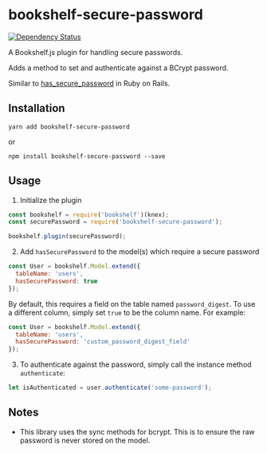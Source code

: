 # bookshelf-secure-password

[![Dependency Status](https://david-dm.org/venables/bookshelf-secure-password.png)](https://david-dm.org/venables/bookshelf-secure-password)

A Bookshelf.js plugin for handling secure passwords.

Adds a method to set and authenticate against a BCrypt password.

Similar to [has_secure_password](http://api.rubyonrails.org/classes/ActiveModel/SecurePassword/ClassMethods.html) in Ruby on Rails.

## Installation

```
yarn add bookshelf-secure-password
```

or

```
npm install bookshelf-secure-password --save
```

## Usage

1. Initialize the plugin

  ```javascript
  const bookshelf = require('bookshelf')(knex);
  const securePassword = require('bookshelf-secure-password');

  bookshelf.plugin(securePassword);
  ```

2. Add `hasSecurePassword` to the model(s) which require a secure password

  ```javascript
  const User = bookshelf.Model.extend({
    tableName: 'users',
    hasSecurePassword: true
  });
  ```

  By default, this requires a field on the table named `password_digest`. To use a different column, simply set `true` to be the column name. For example:

  ```javascript
  const User = bookshelf.Model.extend({
    tableName: 'users',
    hasSecurePassword: 'custom_password_digest_field'
  });
  ```

3. To authenticate against the password, simply call the instance method `authenticate`:

  ```javascript
  let isAuthenticated = user.authenticate('some-password');
  ```

## Notes

* This library uses the sync methods for bcrypt.  This is to ensure the raw password is never stored on the model.
